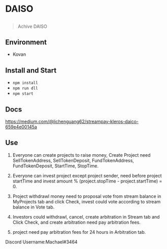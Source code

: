 # DAISO

## 
> Achive DAISO

## Environment
- Kovan

## Install and Start
- `npm install`
- `npm run dll`
- `npm start`

## Docs
https://medium.com/@lichenguang62/streampay-kleros-daico-659e4e00145a

## Use
1. Everyone can create projects to raise money, Create Project need SellTokenAddress, SellTokenDeposit, FundTokenAddress, FundTokenDeposit,
StartTime, StopTime.

2. Everyone can invest project except project sender, need before project startTime and invest amount % (project.stopTime - project.startTime) = 0.

3. Project withdrawl money need to proposal vote from stream balance in MyProjects tab and click Check, invest could vote according to stream balance in Vote tab.

4. Investors could withdrawl, cancel, create arbitration in Stream tab and Click Check, and create arbitration need pay arbitration fees.

5. project need pay arbitration fees for 24 hours in Arbitration tab.

Discord Username:Machael#3464
